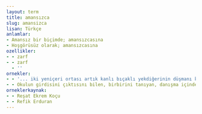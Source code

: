 ```yaml
---
layout: term
title: amansızca
slug: amansizca
lisan: Türkçe
anlamlar:
- Amansız bir biçimde; amansızcasına
- Hoşgörüsüz olarak; amansızcasına
ozellikler:
- - zarf
- - zarf
  - ''
ornekler:
- - '... iki yeniçeri ortası artık kanlı bıçaklı yekdiğerinin düşmanı kesilir, birbirlerine nerede rastlarlarsa amansızca vuruşurlardı.'
- - Okulun girdisini çıktısını bilen, birbirini tanıyan, danışma içinde bulunan ‘büyük’ çocuklar yeni gelen gözü açılmamış sığırcıkları amansızca eziyorlar ...
orneklerkaynak:
- - Reşat Ekrem Koçu
- - Refik Erduran
---
```

